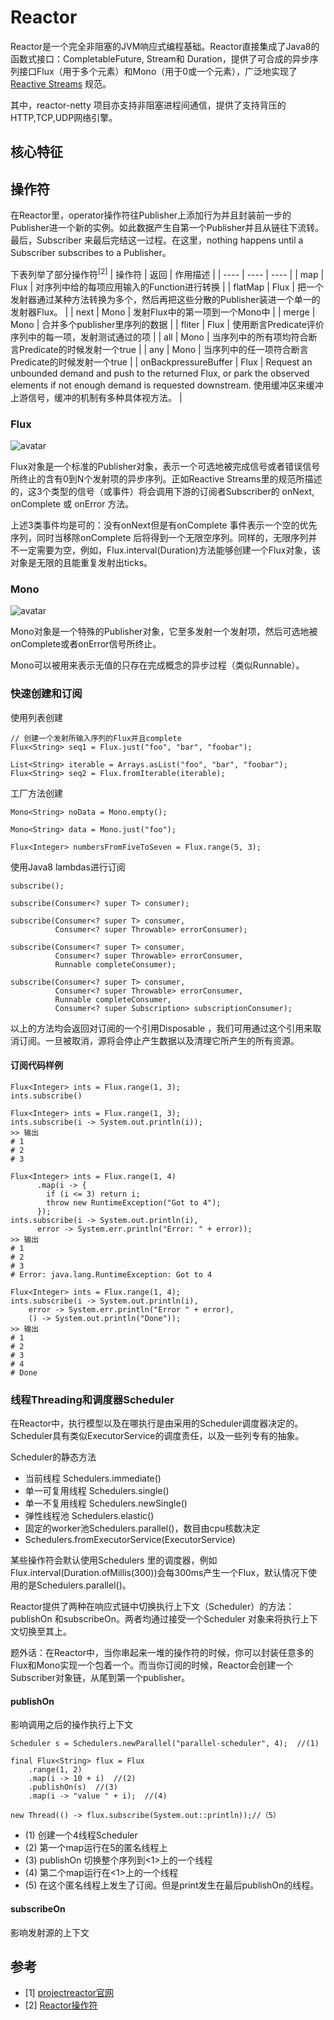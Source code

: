 # Reactor
Reactor是一个完全非阻塞的JVM响应式编程基础。Reactor直接集成了Java8的函数式接口：CompletableFuture, Stream和 Duration，提供了可合成的异步序列接口Flux（用于多个元素）和Mono（用于0或一个元素），广泛地实现了[Reactive Streams](http://www.reactive-streams.org/) 规范。

其中，reactor-netty 项目亦支持非阻塞进程间通信，提供了支持背压的HTTP,TCP,UDP网络引擎。

## 核心特征
## 操作符
在Reactor里，operator操作符往Publisher上添加行为并且封装前一步的Publisher进一个新的实例。如此数据产生自第一个Publisher并且从链往下流转。最后，Subscriber 来最后完结这一过程。在这里，nothing happens until a Subscriber subscribes to a Publisher。

下表列举了部分操作符<sup>[2]</sup>
| 操作符 | 返回 | 作用描述 |
| ---- | ---- | ---- |
| map | Flux<V> | 对序列中给的每项应用输入的Function进行转换 |
| flatMap | Flux<V> | 把一个发射器通过某种方法转换为多个，然后再把这些分散的Publisher装进一个单一的发射器Flux。 |
| next | Mono<T> | 发射Flux中的第一项到一个Mono中 |
| merge | Mono<T> | 合并多个publisher里序列的数据 |
| fliter | Flux<V> | 使用断言Predicate评价序列中的每一项，发射测试通过的项 |
| all | Mono<V> | 当序列中的所有项均符合断言Predicate的时候发射一个true |
| any | Mono<V> | 当序列中的任一项符合断言Predicate的时候发射一个true |
| onBackpressureBuffer | Flux<T> | Request an unbounded demand and push to the returned Flux, or park the observed elements if not enough demand is requested downstream. 使用缓冲区来缓冲上游信号，缓冲的机制有多种具体视方法。 |

### Flux
![avatar](https://raw.githubusercontent.com/reactor/reactor-core/v3.0.7.RELEASE/src/docs/marble/flux.png)

Flux<T>对象是一个标准的Publisher<T>对象，表示一个可选地被完成信号或者错误信号所终止的含有0到N个发射项的异步序列。正如Reactive Streams里的规范所描述的，这3个类型的信号（或事件）将会调用下游的订阅者Subscriber的 onNext, onComplete 或 onError 方法。

上述3类事件均是可的：没有onNext但是有onComplete 事件表示一个空的优先序列，同时当移除onComplete 后将得到一个无限空序列。同样的，无限序列并不一定需要为空，例如，Flux.interval(Duration)方法能够创建一个Flux<Long>对象，该对象是无限的且能重复发射出ticks。

### Mono
![avatar](https://raw.githubusercontent.com/reactor/reactor-core/v3.0.7.RELEASE/src/docs/marble/mono.png)

Mono<T>对象是一个特殊的Publisher<T>对象，它至多发射一个发射项，然后可选地被onComplete或者onError信号所终止。

Mono<Void>可以被用来表示无值的只存在完成概念的异步过程（类似Runnable）。

### 快速创建和订阅
使用列表创建
```
// 创建一个发射所输入序列的Flux并且complete
Flux<String> seq1 = Flux.just("foo", "bar", "foobar");

List<String> iterable = Arrays.asList("foo", "bar", "foobar");
Flux<String> seq2 = Flux.fromIterable(iterable);
```
工厂方法创建
```
Mono<String> noData = Mono.empty(); 

Mono<String> data = Mono.just("foo");

Flux<Integer> numbersFromFiveToSeven = Flux.range(5, 3);
```
使用Java8 lambdas进行订阅
```
subscribe(); 

subscribe(Consumer<? super T> consumer); 

subscribe(Consumer<? super T> consumer,
          Consumer<? super Throwable> errorConsumer); 

subscribe(Consumer<? super T> consumer,
          Consumer<? super Throwable> errorConsumer,
          Runnable completeConsumer); 

subscribe(Consumer<? super T> consumer,
          Consumer<? super Throwable> errorConsumer,
          Runnable completeConsumer,
          Consumer<? super Subscription> subscriptionConsumer);
```
以上的方法均会返回对订阅的一个引用Disposable ，我们可用通过这个引用来取消订阅。一旦被取消，源将会停止产生数据以及清理它所产生的所有资源。

#### 订阅代码样例
```
Flux<Integer> ints = Flux.range(1, 3); 
ints.subscribe()
```
```
Flux<Integer> ints = Flux.range(1, 3); 
ints.subscribe(i -> System.out.println(i));
>> 输出
# 1
# 2
# 3
```
```
Flux<Integer> ints = Flux.range(1, 4) 
      .map(i -> { 
        if (i <= 3) return i; 
        throw new RuntimeException("Got to 4"); 
      });
ints.subscribe(i -> System.out.println(i), 
      error -> System.err.println("Error: " + error));
>> 输出
# 1
# 2
# 3
# Error: java.lang.RuntimeException: Got to 4
```
```
Flux<Integer> ints = Flux.range(1, 4); 
ints.subscribe(i -> System.out.println(i),
    error -> System.err.println("Error " + error),
    () -> System.out.println("Done"));
>> 输出
# 1
# 2
# 3
# 4
# Done
```
### 线程Threading和调度器Scheduler
在Reactor中，执行模型以及在哪执行是由采用的Scheduler调度器决定的。Scheduler具有类似ExecutorService的调度责任，以及一些列专有的抽象。

Scheduler的静态方法
- 当前线程 Schedulers.immediate()
- 单一可复用线程 Schedulers.single()
- 单一不复用线程 Schedulers.newSingle() 
- 弹性线程池 Schedulers.elastic()
- 固定的worker池Schedulers.parallel()，数目由cpu核数决定
- Schedulers.fromExecutorService(ExecutorService)

某些操作符会默认使用Schedulers 里的调度器，例如 Flux.interval(Duration.ofMillis(300))会每300ms产生一个Flux<Long>，默认情况下使用的是Schedulers.parallel()。

Reactor提供了两种在响应式链中切换执行上下文（Scheduler）的方法：publishOn 和subscribeOn。两者均通过接受一个Scheduler 对象来将执行上下文切换至其上。

题外话：在Reactor中，当你串起来一堆的操作符的时候，你可以封装任意多的Flux和Mono实现一个包着一个。而当你订阅的时候，Reactor会创建一个Subscriber对象链，从尾到第一个publisher。

#### publishOn
影响调用之后的操作执行上下文
```
Scheduler s = Schedulers.newParallel("parallel-scheduler", 4);  //(1)

final Flux<String> flux = Flux
    .range(1, 2)
    .map(i -> 10 + i)  //(2)
    .publishOn(s)  //(3)
    .map(i -> "value " + i);  //(4)

new Thread(() -> flux.subscribe(System.out::println));//（5）
```
- (1) 创建一个4线程Scheduler
- (2) 第一个map运行在5的匿名线程上
- (3) publishOn 切换整个序列到<1>上的一个线程
- (4) 第二个map运行在<1>上的一个线程
- (5) 在这个匿名线程上发生了订阅。但是print发生在最后publishOn的线程。
  
#### subscribeOn
影响发射源的上下文

## 参考
- [1] [projectreactor官网](https://projectreactor.io)
- [2] [Reactor操作符](https://projectreactor.io/docs/core/release/api/reactor/core/publisher/Flux.html#all-java.util.function.Predicate-)